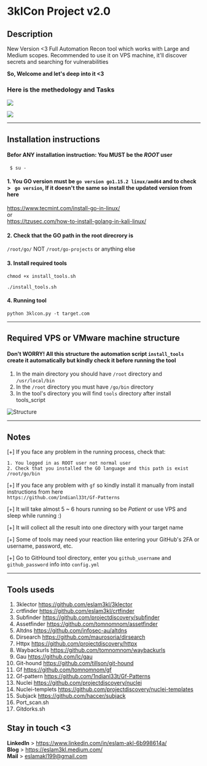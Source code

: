 # 3klCon Project v2.0

## Description
New Version <3 Full Automation Recon tool which works with Large and Medium scopes. 
Recommended to use it on VPS machine, it'll discover secrets and searching for vulnerabilities 

**So, Welcome and let's deep into it <3**

### Here is the methedology and Tasks
![](https://github.com/eslam3kl/3klCon/blob/v2.0/3klcon-MEthedology.png)


![](https://github.com/eslam3kl/3klCon/blob/v2.0/3klconV2.png)


----------------------------------------
## Installation instructions

#### Befor ANY installation instruction: You MUST be the _ROOT_ user
`  $ su - `


#### 1. You GO version must be `go version go1.15.2 linux/amd64` and to check >  ` go version`, If it doesn't the same so install the updated version from here 

https://www.tecmint.com/install-go-in-linux/
\
or 
\
https://tzusec.com/how-to-install-golang-in-kali-linux/



#### 2. Check that the GO path in the root direcrory is
`/root/go/` NOT `/root/go-projects` or anything else 



#### 3. Install required tools

` chmod +x install_tools.sh `

` ./install_tools.sh ` 



#### 4. Running tool

` python 3klcon.py -t target.com ` 

----------------------------------------

## Required VPS or VMware machine structure 

#### Don't WORRY! All this structure the automation script `install_tools` create it automatically but kindly check it before running the tool 

1. In the main directory you should have `/root` directory and `/usr/local/bin`
2. In the `/root` directory you must have `/go/bin` directory
3. In the tool's directory you will find `tools` directory after install tools_script 

![Structure](https://github.com/eslam3kl/3klCon/blob/v2.0/structure.png)

----------------------------------------
## Notes
[+] If you face any problem in the running process, check that: 
    
    1. You logged in as ROOT user not normal user 
    2. Check that you installed the GO language and this path is exist /root/go/bin  
   
[+] If you face any problem with `gf` so kindly install it manually from install instructions from here 
   \
   `https://github.com/1ndianl33t/Gf-Patterns`
  
[+] It will take almost 5 ~ 6 hours running so be _Patient_ or use VPS and sleep while running :) 

[+] It will collect all the result into one directory with your target name 

[+] Some of tools may need your reaction like entering your GitHub's 2FA or username, password, etc.

[+] Go to GitHound tool directory, enter you `github_username` and `github_password` info into `config.yml` 

----------------------------------------
## Tools useds
1. 3klector https://github.com/eslam3kl/3klector
2. crtfinder https://github.com/eslam3kl/crtfinder
3. Subfinder https://github.com/projectdiscovery/subfinder
4. Assetfinder https://github.com/tomnomnom/assetfinder
5. Altdns https://github.com/infosec-au/altdns 
6. Dirsearch https://github.com/maurosoria/dirsearch
7. Httpx https://github.com/projectdiscovery/httpx
8. Waybackurls https://github.com/tomnomnom/waybackurls
9. Gau https://github.com/lc/gau
10. Git-hound https://github.com/tillson/git-hound
11. Gf https://github.com/tomnomnom/gf 
12. Gf-pattern https://github.com/1ndianl33t/Gf-Patterns
13. Nuclei https://github.com/projectdiscovery/nuclei
14. Nuclei-templets https://github.com/projectdiscovery/nuclei-templates
15. Subjack https://github.com/haccer/subjack 
16. Port_scan.sh 
17. Gitdorks.sh 


## Stay in touch <3 
**LinkedIn** > https://www.linkedin.com/in/eslam-akl-6b998614a/
\
**Blog** > https://eslam3kl.medium.com/
\
**Mail** > eslamakl199@gmail.com
